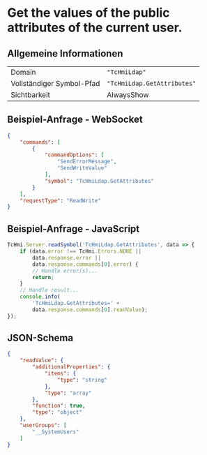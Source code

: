 # Get the values of the public attributes of the current user.

## Allgemeine Informationen

|  |  |
| - | - |
| Domain | `"TcHmiLdap"` |
| Vollständiger Symbol-Pfad | `"TcHmiLdap.GetAttributes"` |
| Sichtbarkeit | AlwaysShow |

## Beispiel-Anfrage - WebSocket

```json
{
    "commands": [
        {
            "commandOptions": [
                "SendErrorMessage",
                "SendWriteValue"
            ],
            "symbol": "TcHmiLdap.GetAttributes"
        }
    ],
    "requestType": "ReadWrite"
}
```

## Beispiel-Anfrage - JavaScript

```javascript
TcHmi.Server.readSymbol('TcHmiLdap.GetAttributes', data => {
    if (data.error !== TcHmi.Errors.NONE ||
        data.response.error ||
        data.response.commands[0].error) {
        // Handle error(s)...
        return;
    }
    // Handle result...
    console.info(
        'TcHmiLdap.GetAttributes=' +
        data.response.commands[0].readValue);
});
```

## JSON-Schema

```json
{
    "readValue": {
        "additionalProperties": {
            "items": {
                "type": "string"
            },
            "type": "array"
        },
        "function": true,
        "type": "object"
    },
    "userGroups": [
        "__SystemUsers"
    ]
}
```
